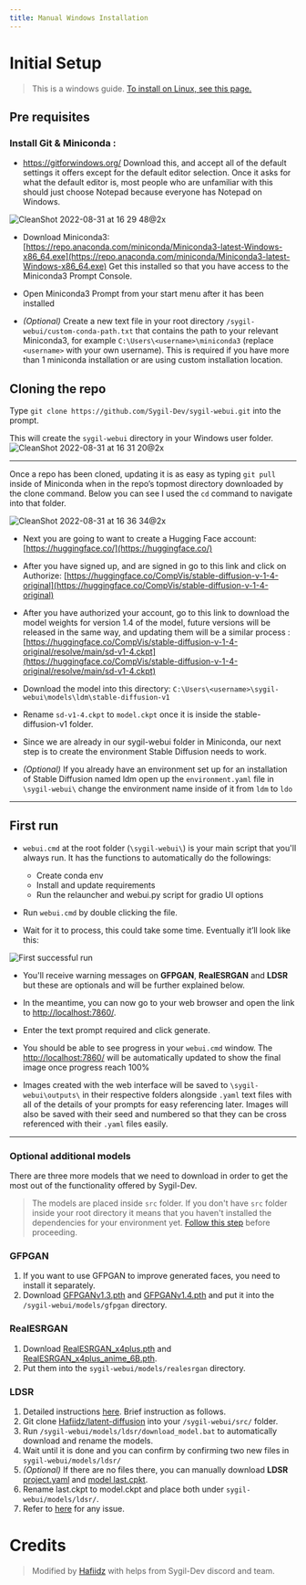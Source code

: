 ```yaml
---
title: Manual Windows Installation
---
```


<!--
This file is part of sygil-webui (https://github.com/Sygil-Dev/sygil-webui/).

Copyright 2022 Sygil-Dev team.
This program is free software: you can redistribute it and/or modify
it under the terms of the GNU Affero General Public License as published by
the Free Software Foundation, either version 3 of the License, or
(at your option) any later version.

This program is distributed in the hope that it will be useful,
but WITHOUT ANY WARRANTY; without even the implied warranty of
MERCHANTABILITY or FITNESS FOR A PARTICULAR PURPOSE.  See the
GNU Affero General Public License for more details.

You should have received a copy of the GNU Affero General Public License
along with this program.  If not, see <http://www.gnu.org/licenses/>.
-->

# Initial Setup

> This is a windows guide. [To install on Linux, see this page.](3.linux-installation.md)

## Pre requisites

### Install Git & Miniconda :

* https://gitforwindows.org/ Download this, and accept all of the default settings it offers except for the default editor selection. Once it asks for what the default editor is, most people who are unfamiliar with this should just choose Notepad because everyone has Notepad on Windows.

![CleanShot 2022-08-31 at 16 29 48@2x](https://user-images.githubusercontent.com/463317/187796320-e6edbb39-dff1-46a2-a1a1-c4c1875d414c.jpg)

* Download Miniconda3:
  [https://repo.anaconda.com/miniconda/Miniconda3-latest-Windows-x86_64.exe](https://repo.anaconda.com/miniconda/Miniconda3-latest-Windows-x86_64.exe) Get this installed so that you have access to the Miniconda3 Prompt Console.

* Open Miniconda3 Prompt from your start menu after it has been installed

* _(Optional)_ Create a new text file in your root directory `/sygil-webui/custom-conda-path.txt` that contains the path to your relevant Miniconda3, for example `C:\Users\<username>\miniconda3` (replace `<username>` with your own username). This is required if you have more than 1 miniconda installation or are using custom installation location. 

## Cloning the repo

Type `git clone https://github.com/Sygil-Dev/sygil-webui.git` into the prompt. 

This will create the `sygil-webui` directory in your Windows user folder. 
![CleanShot 2022-08-31 at 16 31 20@2x](https://user-images.githubusercontent.com/463317/187796462-29e5bafd-bbc1-4a48-adc8-7eccc174cb62.jpg)

--- 

Once a repo has been cloned, updating it is as easy as typing `git pull` inside of Miniconda when in the repo’s topmost directory downloaded by the clone command. Below you can see I used the `cd` command to navigate into that folder.

![CleanShot 2022-08-31 at 16 36 34@2x](https://user-images.githubusercontent.com/463317/187796970-db94402f-717b-43a8-9c85-270c0cd256c3.jpg)

* Next you are going to want to create a Hugging Face account: [https://huggingface.co/](https://huggingface.co/) 

* After you have signed up, and are signed in go to this link and click on Authorize: [https://huggingface.co/CompVis/stable-diffusion-v-1-4-original](https://huggingface.co/CompVis/stable-diffusion-v-1-4-original)  

* After you have authorized your account, go to this link to download the model weights for version 1.4 of the model, future versions will be released in the same way, and updating them will be a similar process : 
  [https://huggingface.co/CompVis/stable-diffusion-v-1-4-original/resolve/main/sd-v1-4.ckpt](https://huggingface.co/CompVis/stable-diffusion-v-1-4-original/resolve/main/sd-v1-4.ckpt)

* Download the model into this directory: `C:\Users\<username>\sygil-webui\models\ldm\stable-diffusion-v1`

* Rename `sd-v1-4.ckpt` to `model.ckpt` once it is inside the stable-diffusion-v1 folder.

* Since we are already in our sygil-webui folder in Miniconda, our next step is to create the environment Stable Diffusion needs to work. 

* _(Optional)_ If you already have an environment set up for an installation of Stable Diffusion named ldm open up the `environment.yaml` file in `\sygil-webui\` change the environment name inside of it from `ldm` to `ldo`

--- 

## First run

* `webui.cmd` at the root folder (`\sygil-webui\`) is your main script that you'll always run. It has the functions to automatically do the followings:
  
  * Create conda env 
  * Install and update requirements
  * Run the relauncher and webui.py script for gradio UI options 

* Run `webui.cmd` by double clicking the file.

* Wait for it to process, this could take some time. Eventually it’ll look like this:

![First successful run](https://user-images.githubusercontent.com/3688500/189009827-66c5df32-be44-4851-a265-6791444f537f.JPG)

* You'll receive warning messages on **GFPGAN**, **RealESRGAN** and **LDSR** but these are optionals and will be further explained below. 

* In the meantime, you can now go to your web browser and open the link to [http://localhost:7860/](http://localhost:7860/).

* Enter the text prompt required and click generate.

* You should be able to see progress in your `webui.cmd` window. The [http://localhost:7860/](http://localhost:7860/) will be automatically updated to show the final image once progress reach 100%

* Images created with the web interface will be saved to `\sygil-webui\outputs\` in their respective folders alongside `.yaml` text files with all of the details of your prompts for easy referencing later. Images will also be saved with their seed and numbered so that they can be cross referenced with their `.yaml` files easily. 

--- 

### Optional additional models

There are three more models that we need to download in order to get the most out of the functionality offered by Sygil-Dev.

> The models are placed inside `src` folder. If you don't have `src` folder inside your root directory it means that you haven't installed the dependencies for your environment yet. [Follow this step](#first-run) before proceeding.

### GFPGAN

1. If you want to use GFPGAN to improve generated faces, you need to install it separately.
2. Download [GFPGANv1.3.pth](https://github.com/TencentARC/GFPGAN/releases/download/v1.3.0/GFPGANv1.3.pth) and [GFPGANv1.4.pth](https://github.com/TencentARC/GFPGAN/releases/download/v1.3.4/GFPGANv1.4.pth) and put it into the `/sygil-webui/models/gfpgan` directory. 

### RealESRGAN

1. Download [RealESRGAN_x4plus.pth](https://github.com/xinntao/Real-ESRGAN/releases/download/v0.1.0/RealESRGAN_x4plus.pth) and [RealESRGAN_x4plus_anime_6B.pth](https://github.com/xinntao/Real-ESRGAN/releases/download/v0.2.2.4/RealESRGAN_x4plus_anime_6B.pth).
2. Put them into the `sygil-webui/models/realesrgan` directory. 

### LDSR

1. Detailed instructions [here](https://github.com/Hafiidz/latent-diffusion). Brief instruction as follows.
2. Git clone [Hafiidz/latent-diffusion](https://github.com/Hafiidz/latent-diffusion) into your `/sygil-webui/src/` folder.
3. Run `/sygil-webui/models/ldsr/download_model.bat` to automatically download and rename the models.
4. Wait until it is done and you can confirm by confirming two new files in `sygil-webui/models/ldsr/`
5. _(Optional)_ If there are no files there, you can manually download **LDSR** [project.yaml](https://heibox.uni-heidelberg.de/f/31a76b13ea27482981b4/?dl=1) and [model last.cpkt](https://heibox.uni-heidelberg.de/f/578df07c8fc04ffbadf3/?dl=1). 
6. Rename last.ckpt to model.ckpt and place both under `sygil-webui/models/ldsr/`.
7. Refer to [here](https://github.com/Sygil-Dev/sygil-webui/issues/488) for any issue.

# Credits

> Modified by [Hafiidz](https://github.com/Hafiidz) with helps from Sygil-Dev discord and team.
